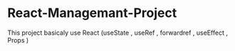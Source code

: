 # React-Managemant-Project
This project basicaly use React (useState , useRef , forwardref , useEffect , Props ) 
